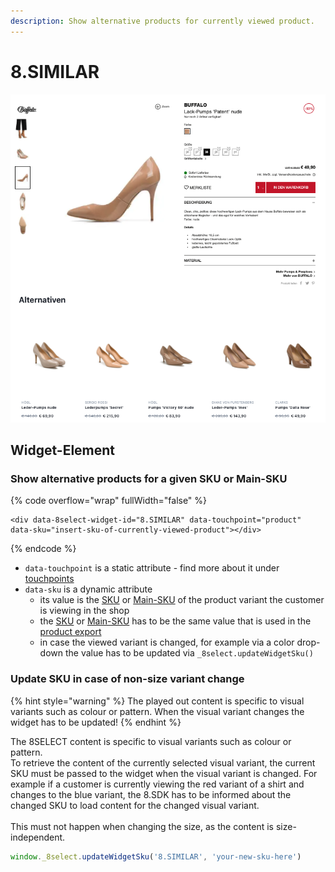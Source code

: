 ```yaml
---
description: Show alternative products for currently viewed product.
---
```


# 8.SIMILAR

![similar shoes](../.gitbook/assets/8.SIMILAR-beta-outletcity.png)

## Widget-Element

### **Show alternative products for a given SKU or Main-SKU**

{% code overflow="wrap" fullWidth="false" %}
```markup
<div data-8select-widget-id="8.SIMILAR" data-touchpoint="product" data-sku="insert-sku-of-currently-viewed-product"></div>
```
{% endcode %}

* `data-touchpoint` is a static attribute - find more about it under [touchpoints](8.set-flat/)
* `data-sku` is a dynamic attribute
  * its value is the [SKU](../product-export/base-data/details.md#sku-sku) or [Main-SKU](../product-export/base-data/details.md#main-sku-main-sku) of the product variant the customer is viewing in the shop
  * the [SKU](../product-export/base-data/details.md#sku-sku) or [Main-SKU](../product-export/base-data/details.md#main-sku-main-sku) has to be the same value that is used in the [product export](../integration/produkt-export.md)
  * in case the viewed variant is changed, for example via a color drop-down the value has to be updated via `_8select.updateWidgetSku()`

### Update SKU in case of non-size variant change

{% hint style="warning" %}
The played out content is specific to visual variants such as colour or pattern. When the visual variant changes the widget has to be updated!
{% endhint %}

The 8SELECT content is specific to visual variants such as colour or pattern. \
To retrieve the content of the currently selected visual variant, the current SKU must be passed to the widget when the visual variant is changed. For example if a customer is currently viewing the red variant of a shirt and changes to the blue variant, the 8.SDK has to be informed about the changed SKU to load content for the changed visual variant.\
\
This must not happen when changing the size, as the content is size-independent.

```javascript
window._8select.updateWidgetSku('8.SIMILAR', 'your-new-sku-here')
```
